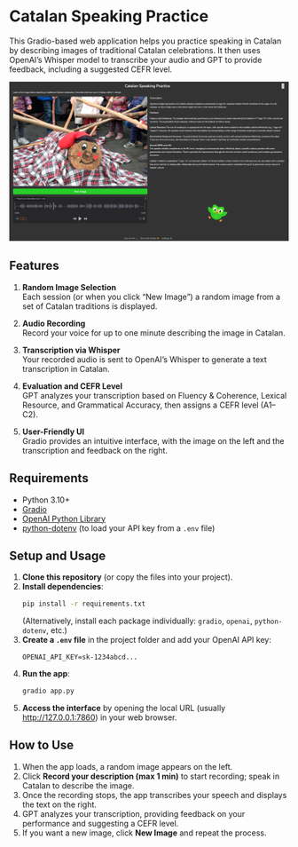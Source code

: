 # Catalan Speaking Practice

This Gradio-based web application helps you practice speaking in Catalan by describing images of traditional Catalan celebrations. It then uses OpenAI’s Whisper model to transcribe your audio and GPT to provide feedback, including a suggested CEFR level.

![alt text](ui.png)

## Features

1. **Random Image Selection**  
   Each session (or when you click “New Image”) a random image from a set of Catalan traditions is displayed.

2. **Audio Recording**  
   Record your voice for up to one minute describing the image in Catalan.

3. **Transcription via Whisper**  
   Your recorded audio is sent to OpenAI’s Whisper to generate a text transcription in Catalan.

4. **Evaluation and CEFR Level**  
   GPT analyzes your transcription based on Fluency & Coherence, Lexical Resource, and Grammatical Accuracy, then assigns a CEFR level (A1–C2).

5. **User-Friendly UI**  
   Gradio provides an intuitive interface, with the image on the left and the transcription and feedback on the right.

## Requirements

- Python 3.10+  
- [Gradio](https://gradio.app/)  
- [OpenAI Python Library](https://pypi.org/project/openai/)  
- [python-dotenv](https://pypi.org/project/python-dotenv/) (to load your API key from a `.env` file)

## Setup and Usage

1. **Clone this repository** (or copy the files into your project).
2. **Install dependencies**:
   ```bash
   pip install -r requirements.txt
   ```
   (Alternatively, install each package individually: `gradio`, `openai`, `python-dotenv`, etc.)
3. **Create a `.env` file** in the project folder and add your OpenAI API key:
   ```
   OPENAI_API_KEY=sk-1234abcd...
   ```
4. **Run the app**:
   ```bash
   gradio app.py
   ```
5. **Access the interface** by opening the local URL (usually http://127.0.0.1:7860) in your web browser.

## How to Use

1. When the app loads, a random image appears on the left.  
2. Click **Record your description (max 1 min)** to start recording; speak in Catalan to describe the image.  
3. Once the recording stops, the app transcribes your speech and displays the text on the right.  
4. GPT analyzes your transcription, providing feedback on your performance and suggesting a CEFR level.  
5. If you want a new image, click **New Image** and repeat the process.